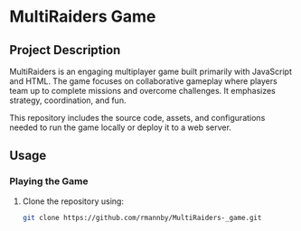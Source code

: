 # MultiRaiders Game

## Project Description

MultiRaiders is an engaging multiplayer game built primarily with JavaScript and HTML. The game focuses on collaborative gameplay where players team up to complete missions and overcome challenges. It emphasizes strategy, coordination, and fun.

This repository includes the source code, assets, and configurations needed to run the game locally or deploy it to a web server.

## Usage

### Playing the Game
1. Clone the repository using:
   ```bash
   git clone https://github.com/rmannby/MultiRaiders-_game.git

